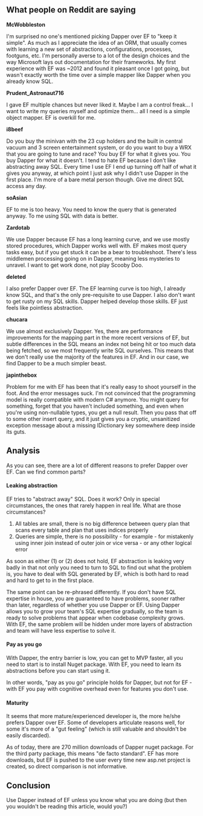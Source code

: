 ## What people on Reddit are saying

**McWobbleston**

I'm surprised no one's mentioned picking Dapper over EF to "keep it simple". As much as I appreciate the idea of an ORM, that usually comes with learning a new set of abstractions, configurations, processes, footguns, etc. I'm personally averse to a lot of the design choices and the way Microsoft lays out documentation for their frameworks. My first experience with EF was ~2012 and found it pleasant once I got going, but wasn't exactly worth the time over a simple mapper like Dapper when you already know SQL.

**Prudent_Astronaut716**

I gave EF multiple chances but never liked it. Maybe I am a control freak... I want to write my queries myself and optimize them... all I need is a simple object mapper. EF is overkill for me.

**i8beef**

Do you buy the minivan with the 23 cup holders and the built in central vacuum and 3 screen entertainment system, or do you want to buy a WRX that you are going to tune and race? You buy EF for what it gives you. You buy Dapper for what it doesn't. 
I tend to hate EF because I don't like abstracting away SQL. Every time I use EF I end up turning off half of what it gives you anyway, at which point I just ask why I didn't use Dapper in the first place. I'm more of a bare metal person though. Give me direct SQL access any day.

**soAsian**

EF to me is too heavy. You need to know the query that is generated anyway. To me using SQL with data is better.

**Zardotab**

We use Dapper because EF has a long learning curve, and we use mostly stored procedures, which Dapper works well with. EF makes most query tasks easy, but if you get stuck it can be a bear to troubleshoot. There's less middlemen processing going on in Dapper, meaning less mysteries to unravel. I want to get work done, not play Scooby Doo.

**deleted**

I also prefer Dapper over EF. The EF learning curve is too high, I already know SQL, and that's the only pre-requisite to use Dapper. I also don't want to get rusty on my SQL skills. Dapper helped develop those skills. EF just feels like pointless abstraction.

**chucara**

We use almost exclusively Dapper. Yes, there are performance improvements for the mapping part in the more recent versions of EF, but subtle differences in the SQL means an index not being hit or too much data being fetched, so we most frequently write SQL ourselves. This means that we don't really use the majority of the features in EF. And in our case, we find Dapper to be a much simpler beast.

**japinthebox**

Problem for me with EF has been that it's really easy to shoot yourself in the foot. And the error messages suck. I'm not convinced that the programming model is really compatible with modern C# anymore. You might query for something, forget that you haven't included something, and even when you're using non-nullable types, you get a null result. Then you pass that off to some other insert query, and it just gives you a cryptic, unsanitized exception message about a missing IDictionary key somewhere deep inside its guts.

## Analysis

As you can see, there are a lot of different reasons to prefer Dapper over EF. Can we find common parts?

#### Leaking abstraction

EF tries to "abstract away" SQL. Does it work? Only in special circumstances, the ones that rarely happen in real life. What are those circumstances?

1. All tables are small, there is no big difference between query plan that scans every table and plan that uses indices properly
2. Queries are simple, there is no possibility - for example - for mistakenly using inner join instead of outer join or vice versa - or any other logical error

As soon as either (1) or (2) does not hold, EF abstraction is leaking very badly in that not only you need to turn to SQL to find out what the problem is, you have to deal with SQL generated by EF, which is both hard to read and hard to get to in the first place.

The same point can be re-phrased differently. If you don't have SQL expertise in house, you are guaranteed to have problems, sooner rather than later, regardless of whether you use Dapper or EF. Using Dapper allows you to grow your team's SQL expertise gradually, so the team is ready to solve problems that appear when codebase complexity grows. With EF, the same problem will be hidden under more layers of abstraction and team will have less expertise to solve it.

#### Pay as you go

With Dapper, the entry barrier is low, you can get to MVP faster, all you need to start is to install Nuget package. With EF, you need to learn its abstractions before you can start using it.

In other words, "pay as you go" principle holds for Dapper, but not for EF - with EF you pay with cognitive overhead even for features you don't use.

#### Maturity

It seems that more mature/experienced developer is, the more he/she prefers Dapper over EF. Some of developers articulate reasons well, for some it's more of a "gut feeling" (which is still valuable and shouldn't be easily discarded).

As of today, there are 270 million downloads of Dapper nuget package. For the third party package, this means "de facto standard". EF has more downloads, but EF is pushed to the user every time new asp.net project is created, so direct comparison is not informative.

## Conclusion

Use Dapper instead of EF unless you know what you are doing (but then you wouldn't be reading this article, would you?)
